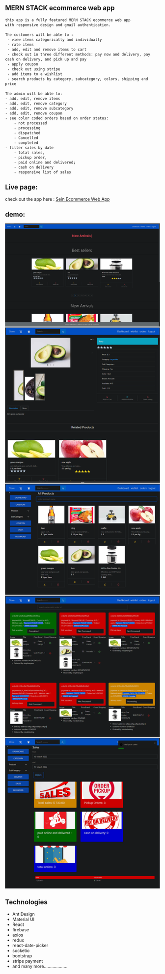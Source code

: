 ## MERN STACK ecommerce web app

    this app is a fully featured MERN STACK ecommerce web app
    with responsive design and gmail authentication.

    The customers will be able to :
     - view items categorically and individually
     - rate items
     - add, edit and remove items to cart
     - check out in three different methods: pay now and delivery, pay cash on delivery, and pick up and pay
     - apply coupon
     - check out using stripe
     - add items to a wishlist
     - search products by category, subcategory, colors, shipping and price

    The admin will be able to:
    - add, edit, remove items
    - add, edit, remove category
    - add, edit, remove subcategory
    - add, edit, remove coupon
    - see color coded orders based on order status:
        - not processed
        - processing
        - dispatched
        - Cancelled
        - completed
    - filter sales by date
        - total sales,
        - pickup order,
        - paid online and delivered;
        - cash on delivery
        - responsive list of sales

## Live page:

check out the app here : [Sein Ecommerce Web App](https://seinshopping.herokuapp.com/) 

## demo:

   ![alt text](/pictures_of_the_app/1.png)
   ![alt text](/pictures_of_the_app/2.png)
   ![alt text](/pictures_of_the_app/3.png)
   ![alt text](/pictures_of_the_app/4.png)
   ![alt text](/pictures_of_the_app/5.png)

## Technologies

- Ant Design
- Material UI
- React
- firebase
- axios
- redux
- react-date-picker
- socketio
- bootstrap
- stripe payment
- and many more...................
